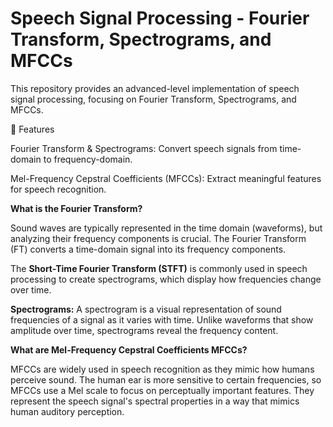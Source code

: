 # Speech Signal Processing - Fourier Transform, Spectrograms, and MFCCs

This repository provides an advanced-level implementation of speech signal processing, focusing on Fourier Transform, Spectrograms, and MFCCs.

📌 Features

Fourier Transform & Spectrograms: Convert speech signals from time-domain to frequency-domain.

Mel-Frequency Cepstral Coefficients (MFCCs): Extract meaningful features for speech recognition.

**What is the Fourier Transform?**

Sound waves are typically represented in the time domain (waveforms), but analyzing their frequency components is crucial. The Fourier Transform (FT) converts a time-domain signal into its frequency components.

The **Short-Time Fourier Transform (STFT)** is commonly used in speech processing to create spectrograms, which display how frequencies change over time.

**Spectrograms:** A spectrogram is a visual representation of sound frequencies of a signal as it varies with time. Unlike waveforms that show amplitude over time, spectrograms reveal the frequency content.

**What are Mel-Frequency Cepstral Coefficients MFCCs?**

MFCCs are widely used in speech recognition as they mimic how humans perceive sound. The human ear is more sensitive to certain frequencies, so MFCCs use a Mel scale to focus on perceptually important features. They represent the speech signal's spectral properties in a way that mimics human auditory perception.
